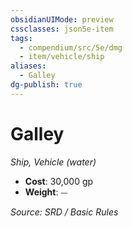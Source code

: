 ```yaml
---
obsidianUIMode: preview
cssclasses: json5e-item
tags:
  - compendium/src/5e/dmg
  - item/vehicle/ship
aliases:
  - Galley
dg-publish: true
---
```

# Galley
*Ship, Vehicle (water)*  

- **Cost**: 30,000 gp
- **Weight**: ⏤

*Source: SRD / Basic Rules*